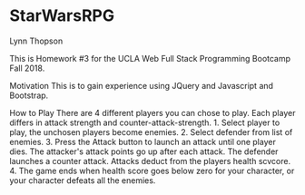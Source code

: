 # StarWarsRPG

Lynn Thopson

This is Homework #3 for the UCLA Web Full Stack Programming Bootcamp Fall 2018.

Motivation
This is to gain experience using JQuery and Javascript and Bootstrap.

How to Play
There are 4 different players you can chose to play. Each player differs in attack strength and counter-attack-strength.
    1. Select player to play, the unchosen players become enemies.
    2. Select defender from list of enemies. 
    3. Press the Attack button to launch an attack until one player dies. The attacker's attack points go up after each attack. The defender launches a counter attack. Attacks deduct from the players health scvcore.
    4. The game ends when health score goes below zero for your character, or your character defeats all the enemies.

